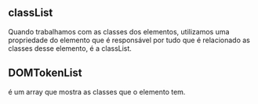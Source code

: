 ## classList

Quando trabalhamos com as classes dos elementos, utilizamos uma propriedade do elemento que é responsável por tudo que é relacionado as classes desse elemento, é a classList.

## DOMTokenList

é um array que mostra as classes que o elemento tem.
